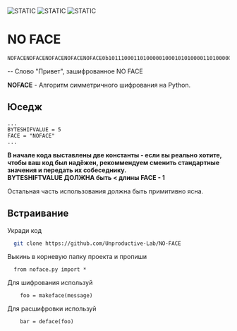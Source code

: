 
![STATIC](https://img.shields.io/badge/No_Face-No_Face-gre
) ![STATIC](https://img.shields.io/badge/No_Face-No_Face-blue
) ![STATIC](https://img.shields.io/badge/No_Face-No_Face-black
)



# NO FACE
```
NOFACENOFACENOFACENOFACENOFACE0b101110001101000001000101010000110100000101000110010011110100111010000000110100010100010101000011010000010100011001001111010011101011111111010000010001010100001101000001010001100100111101001110001000010100010101000011010000010100011001001111010011101000001011010001010001010100001101000001010001100100111101001110101101011101000001000101010000110100000101000110010011110100111010110010110
```
-- Слово "Привет", зашифрованное NO FACE

**NOFACE** - Алгоритм симметричного шифрования на Python.
## Юседж

```
...
BYTESHIFVALUE = 5
FACE = "NOFACE"
...

```
**В начале кода выставлены две константы - если вы реально хотите, чтобы ваш код был надёжен, рекоммендуем сменить стандартные значения и передать их собеседнику.** <br>
**BYTESHIFTVALUE ДОЛЖНА быть < длины FACE - 1**

Остальная часть использования должна быть примитивно ясна.


## Встраивание

Укради код

```bash
  git clone https://github.com/Unproductive-Lab/NO-FACE
```

Выкинь в корневую папку проекта и пропиши

```
  from noface.py import *
```

Для шифрования используй

```
    foo = makeface(message)
```

Для расшифровки используй

```
    bar = deface(foo)
```

